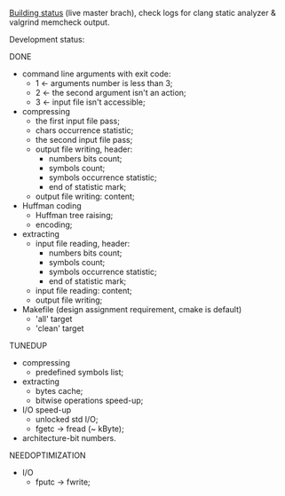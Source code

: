 [Building status](https://build.opensuse.org/package/show/home:DarkSS/HuffmanArchiver) (live master brach), check logs for clang static analyzer & valgrind memcheck output.

Development status:

DONE
 * command line arguments with exit code:
   + 1 ← arguments number is less than 3;
   + 2 ← the second argument isn't an action;
   + 3 ← input file isn't accessible;
 * compressing
   + the first input file pass;
   + chars occurrence statistic;
   + the second input file pass;
   + output file writing, header:
     * numbers bits count;
     * symbols count;
     * symbols occurrence statistic;
     * end of statistic mark;
   + output file writing: content;
 * Huffman coding
   + Huffman tree raising;
   + encoding;
 * extracting
   + input file reading, header:
     * numbers bits count;
     * symbols count;
     * symbols occurrence statistic;
     * end of statistic mark;
   + input file reading: content;
   + output file writing;
 * Makefile (design assignment requirement, cmake is default)
   + 'all' target
   + 'clean' target

TUNEDUP
 * compressing
   + predefined symbols list;
 * extracting
   + bytes cache;
   + bitwise operations speed-up;
 * I/O speed-up
   + unlocked std I/O;
   + fgetc → fread (~ kByte);
 * architecture-bit numbers.

NEEDOPTIMIZATION
 * I/O
   + fputc → fwrite;
